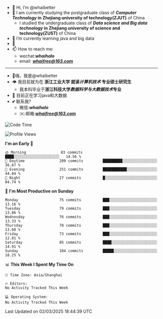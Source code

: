 - 👋 Hi, I’m @whaibetter
- 👀 I am currently studying the postgraduate class of ***Computer Technology* in Zhejiang university of technology(ZJUT)** of China
  -  I studied the undergraduate class of ***Data science and Big data technology* in Zhejiang university of science and technology(ZUST)** of China
- 🌱 I’m currently learning java and big data
- 💞️ 
- 📫 How to reach me: 
  - wechat:***whaihalo***
  - email: ***whaifree@163.com***
 ------------------------
- 👋嗨，我是@whaibetter
- 👁 我目前就为在 **浙江工业大学 就读*计算机技术* 专业硕士研究生**
  - 我本科毕业于**浙江科技大学*数据科学与大数据技术*专业**
- 🌴 目前正在学习java和大数据
- 💕 联系我?
  - 微信:***whaihalo***
  - ✉️:邮箱:***whaifree@163.com***

<!--START_SECTION:waka-->
![Code Time](http://img.shields.io/badge/Code%20Time-666%20hrs%2026%20mins-blue)

![Profile Views](http://img.shields.io/badge/Profile%20Views-1-blue)

**I'm an Early 🐤** 

```text
🌞 Morning                83 commits          ████░░░░░░░░░░░░░░░░░░░░░   14.56 % 
🌆 Daytime                209 commits         █████████░░░░░░░░░░░░░░░░   36.67 % 
🌃 Evening                251 commits         ███████████░░░░░░░░░░░░░░   44.04 % 
🌙 Night                  27 commits          █░░░░░░░░░░░░░░░░░░░░░░░░   04.74 % 
```
📅 **I'm Most Productive on Sunday** 

```text
Monday                   75 commits          ███░░░░░░░░░░░░░░░░░░░░░░   13.16 % 
Tuesday                  79 commits          ███░░░░░░░░░░░░░░░░░░░░░░   13.86 % 
Wednesday                76 commits          ███░░░░░░░░░░░░░░░░░░░░░░   13.33 % 
Thursday                 78 commits          ███░░░░░░░░░░░░░░░░░░░░░░   13.68 % 
Friday                   73 commits          ███░░░░░░░░░░░░░░░░░░░░░░   12.81 % 
Saturday                 85 commits          ████░░░░░░░░░░░░░░░░░░░░░   14.91 % 
Sunday                   104 commits         █████░░░░░░░░░░░░░░░░░░░░   18.25 % 
```


📊 **This Week I Spent My Time On** 

```text
🕑︎ Time Zone: Asia/Shanghai

🔥 Editors: 
No Activity Tracked This Week

💻 Operating System: 
No Activity Tracked This Week
```


 Last Updated on 02/03/2025 18:44:39 UTC
<!--END_SECTION:waka-->
